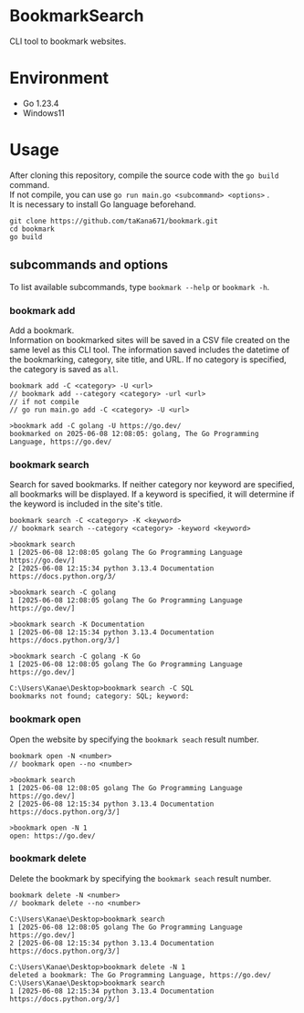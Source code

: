 # BookmarkSearch

CLI tool to bookmark websites.

# Environment

* Go 1.23.4
* Windows11

# Usage

After cloning this repository, compile the source code with the `go build` command.  
If not compile, you can use `go run main.go <subcommand> <options>` .  
It is necessary to install Go language beforehand.

```
git clone https://github.com/taKana671/bookmark.git
cd bookmark
go build
```
## subcommands and options

To list available subcommands, type `bookmark --help` or `bookmark -h`.

### bookmark add

Add a bookmark.  
Information on bookmarked sites will be saved in a CSV file created on the same level as this CLI tool.
The information saved includes the datetime of the bookmarking, category, site title, and URL.
If no category is specified, the category is saved as `all`.

```
bookmark add -C <category> -U <url>
// bookmark add --category <category> -url <url>
// if not compile
// go run main.go add -C <category> -U <url>

>bookmark add -C golang -U https://go.dev/
bookmarked on 2025-06-08 12:08:05: golang, The Go Programming Language, https://go.dev/
```
### bookmark search

Search for saved bookmarks.
If neither category nor keyword are specified, all bookmarks will be displayed.
If a keyword is specified, it will determine if the keyword is included in the site's title.

```
bookmark search -C <category> -K <keyword>
// bookmark search --category <category> -keyword <keyword>

>bookmark search
1 [2025-06-08 12:08:05 golang The Go Programming Language https://go.dev/]
2 [2025-06-08 12:15:34 python 3.13.4 Documentation https://docs.python.org/3/

>bookmark search -C golang
1 [2025-06-08 12:08:05 golang The Go Programming Language https://go.dev/]

>bookmark search -K Documentation
1 [2025-06-08 12:15:34 python 3.13.4 Documentation https://docs.python.org/3/]

>bookmark search -C golang -K Go
1 [2025-06-08 12:08:05 golang The Go Programming Language https://go.dev/]

C:\Users\Kanae\Desktop>bookmark search -C SQL
bookmarks not found; category: SQL; keyword:
```

### bookmark open

Open the website by specifying the `bookmark seach` result number.

```
bookmark open -N <number>
// bookmark open --no <number>

>bookmark search
1 [2025-06-08 12:08:05 golang The Go Programming Language https://go.dev/]
2 [2025-06-08 12:15:34 python 3.13.4 Documentation https://docs.python.org/3/]

>bookmark open -N 1
open: https://go.dev/
```

### bookmark delete

Delete the bookmark by specifying the `bookmark seach` result number.

```
bookmark delete -N <number>
// bookmark delete --no <number>

C:\Users\Kanae\Desktop>bookmark search
1 [2025-06-08 12:08:05 golang The Go Programming Language https://go.dev/]
2 [2025-06-08 12:15:34 python 3.13.4 Documentation https://docs.python.org/3/]

C:\Users\Kanae\Desktop>bookmark delete -N 1
deleted a bookmark: The Go Programming Language, https://go.dev/
C:\Users\Kanae\Desktop>bookmark search
1 [2025-06-08 12:15:34 python 3.13.4 Documentation https://docs.python.org/3/]
```



